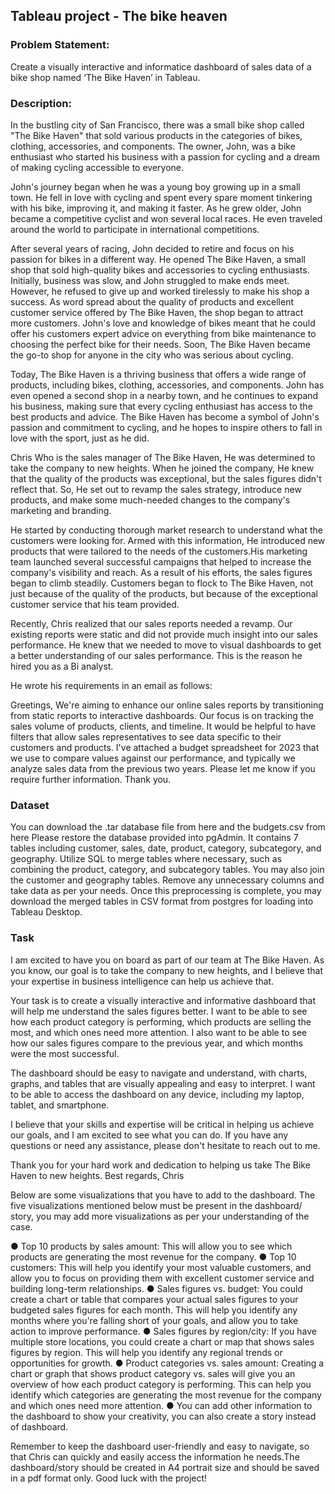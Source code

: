 ## Tableau project - The bike heaven
### Problem Statement:
Create a visually interactive and informatice dashboard of sales data of a bike shop named ‘The Bike Haven’ in Tableau.
### Description: 
In the bustling city of San Francisco, there was a small bike shop called "The Bike Haven" that sold various products in the categories of bikes, clothing, accessories, and components. The owner, John, was a bike enthusiast who started his business with a passion for cycling and a dream of making cycling accessible to everyone. 

John's journey began when he was a young boy growing up in a small town. He fell in love with cycling and spent every spare moment tinkering with his bike, improving it, and making it faster. As he grew older, John became a competitive cyclist and won several local races. He even traveled around the world to participate in international competitions. 

After several years of racing, John decided to retire and focus on his passion for bikes in a different way. He opened The Bike Haven, a small shop that sold high-quality bikes and accessories to cycling enthusiasts. Initially, business was slow, and John struggled to make ends meet. However, he refused to give up and worked tirelessly to make his shop a success. As word spread about the quality of products and excellent customer service offered by The Bike Haven, the shop began to attract more customers. John's love and knowledge of bikes meant that he could offer his customers expert advice on everything from bike maintenance to choosing the perfect bike for their needs. Soon, The Bike Haven became the go-to shop for anyone in the city who was serious about cycling. 

Today, The Bike Haven is a thriving business that offers a wide range of products, including bikes, clothing, accessories, and components. John has even opened a second shop in a nearby town, and he continues to expand his business, making sure that every cycling enthusiast has access to the best products and advice. The Bike Haven has become a symbol of John's passion and commitment to cycling, and he hopes to inspire others to fall in love with the sport, just as he did. 

Chris Who is the sales manager of The Bike Haven, He was determined to take the company to new heights. When he joined the company, He knew that the quality of the products was exceptional, but the sales figures didn't reflect that. So, He set out to revamp the sales strategy, introduce new products, and make some much-needed changes to the company's marketing and branding.

He started by conducting thorough market research to understand what the customers were looking for. Armed with this information, He introduced new products that were tailored to the needs of the customers.His marketing team launched several successful campaigns that helped to increase the company's visibility and reach. As a result of his efforts, the sales figures began to climb steadily. Customers began to flock to The Bike Haven, not just because of the quality of the products, but because of the exceptional customer service that his team provided.

Recently, Chris realized that our sales reports needed a revamp. Our existing reports were static and did not provide much insight into our sales performance. He knew that we needed to move to visual dashboards to get a better understanding of our sales performance. This is the reason he hired you as a Bi analyst. 

He wrote his requirements in an email as follows: 

Greetings,
We're aiming to enhance our online sales reports by transitioning from static reports to interactive dashboards. Our focus is on tracking the sales volume of products, clients, and timeline. It would be helpful to have filters that allow sales representatives to see data specific to their customers and products. I've attached a budget spreadsheet for 2023 that we use to compare values against our performance, and typically we analyze sales data from the previous two years. Please let me know if you require further information. 
Thank you.
### Dataset
You can download the .tar database file from here and the budgets.csv from here Please restore the database provided into pgAdmin. It contains 7 tables including customer, sales, date, product, category, subcategory, and geography. Utilize SQL to merge tables where necessary, such as combining the product, category, and subcategory tables. You may also join the customer and geography tables. Remove any unnecessary columns and take data as per your needs. Once this preprocessing is complete, you may download the merged tables in CSV format from postgres for loading into Tableau Desktop.
### Task
I am excited to have you on board as part of our team at The Bike Haven. As you know, our goal is to take the company to new heights, and I believe that your expertise in business intelligence can help us achieve that. 

Your task is to create a visually interactive and informative dashboard that will help me understand the sales figures better. I want to be able to see how each product category is performing, which products are selling the most, and which ones need more attention. I also want to be able to see how our sales figures compare to the previous year, and which months were the most successful.

The dashboard should be easy to navigate and understand, with charts, graphs, and tables that are visually appealing and easy to interpret. I want to be able to access the dashboard on any device, including my laptop, tablet, and smartphone.

I believe that your skills and expertise will be critical in helping us achieve our goals, and I am excited to see what you can do. If you have any questions or need any assistance, please don't hesitate to reach out to me.

Thank you for your hard work and dedication to helping us take The Bike Haven to new heights.
Best regards,
Chris


Below are some visualizations that you have to add to the dashboard. The five visualizations mentioned below must be present in the dashboard/ story, you may add more visualizations as per your understanding of the case.

● Top 10 products by sales amount: This will allow you to see which products are generating the most revenue for the company.
● Top 10 customers: This will help you identify your most valuable customers, and allow you to focus on providing them with excellent customer service and building long-term relationships.
● Sales figures vs. budget: You could create a chart or table that compares your actual sales figures to your budgeted sales figures for each month. This will help you identify any months where you're falling short of your goals, and allow you to take action to improve performance.
● Sales figures by region/city: If you have multiple store locations, you could create a chart or map that shows sales figures by region. This will help you identify any regional trends or opportunities for growth.
● Product categories vs. sales amount: Creating a chart or graph that shows product category vs. sales will give you an overview of how each product category is performing. This can help you identify which categories are generating the most revenue for the company and which ones need more attention.
● You can add other information to the dashboard to show your creativity, you can also create a story instead of dashboard.

Remember to keep the dashboard user-friendly and easy to navigate, so that Chris can quickly and easily access the information he needs.The dashboard/story should be created in A4 portrait size and should be saved in a pdf format only. Good luck with the project!
###
